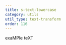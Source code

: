 ```yaml
---
title: s-text-lowercase
category: utils
util_type: text-transform
order: 116
---
```

<p class="s-text-lowercase">exaMPle teXT</p>